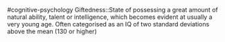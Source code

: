 #cognitive-psychology 
Giftedness::State of possessing a great amount of natural ability, talent or intelligence, which becomes evident at usually a very young age. Often categorised as an IQ of two standard deviations above the mean (130 or higher)
<!--SR:!2024-04-19,10,250-->